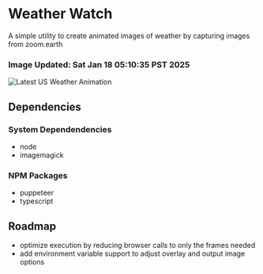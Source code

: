 # Weather Watch

A simple utility to create animated images of weather by capturing images from zoom.earth

### Image Updated: Sat Jan 18 05:10:35 PST 2025

![Latest US Weather Animation](animations/2025-01-18.webp)

## Dependencies
### System Dependendencies
* node
* imagemagick
### NPM Packages
* puppeteer
* typescript

## Roadmap
* optimize execution by reducing browser calls to only the frames needed
* add environment variable support to adjust overlay and output image options

